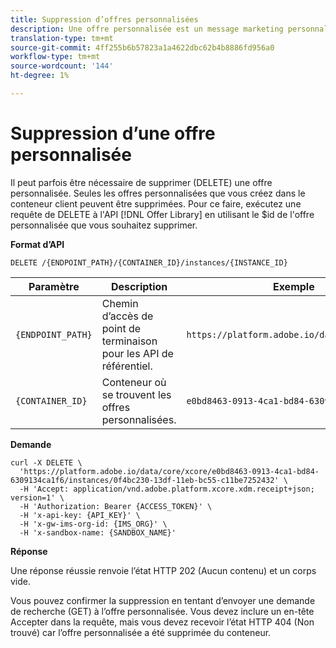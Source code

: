 ```yaml
---
title: Suppression d’offres personnalisées
description: Une offre personnalisée est un message marketing personnalisable basé sur des règles d'éligibilité et des contraintes.
translation-type: tm+mt
source-git-commit: 4ff255b6b57823a1a4622dbc62b4b8886fd956a0
workflow-type: tm+mt
source-wordcount: '144'
ht-degree: 1%

---
```


# Suppression d’une offre personnalisée

Il peut parfois être nécessaire de supprimer (DELETE) une offre personnalisée. Seules les offres personnalisées que vous créez dans le conteneur client peuvent être supprimées. Pour ce faire, exécutez une requête de DELETE à l&#39;API [!DNL Offer Library] en utilisant le $id de l&#39;offre personnalisée que vous souhaitez supprimer.

**Format d’API**

```http
DELETE /{ENDPOINT_PATH}/{CONTAINER_ID}/instances/{INSTANCE_ID}
```

| Paramètre | Description | Exemple |
| --------- | ----------- | ------- |
| `{ENDPOINT_PATH}` | Chemin d’accès de point de terminaison pour les API de référentiel. | `https://platform.adobe.io/data/core/xcore/` |
| `{CONTAINER_ID}` | Conteneur où se trouvent les offres personnalisées. | `e0bd8463-0913-4ca1-bd84-6309134ca1f6` |

**Demande**

```shell
curl -X DELETE \
  'https://platform.adobe.io/data/core/xcore/e0bd8463-0913-4ca1-bd84-6309134ca1f6/instances/0f4bc230-13df-11eb-bc55-c11be7252432' \
  -H 'Accept: application/vnd.adobe.platform.xcore.xdm.receipt+json; version=1' \
  -H 'Authorization: Bearer {ACCESS_TOKEN}' \
  -H 'x-api-key: {API_KEY}' \
  -H 'x-gw-ims-org-id: {IMS_ORG}' \
  -H 'x-sandbox-name: {SANDBOX_NAME}'
```

**Réponse**

Une réponse réussie renvoie l’état HTTP 202 (Aucun contenu) et un corps vide.

Vous pouvez confirmer la suppression en tentant d’envoyer une demande de recherche (GET) à l’offre personnalisée. Vous devez inclure un en-tête Accepter dans la requête, mais vous devez recevoir l’état HTTP 404 (Non trouvé) car l’offre personnalisée a été supprimée du conteneur.
